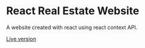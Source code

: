 <h1>React Real Estate Website</h1>
<p> A  website created with react using react context API.</p>
<p><a href="https://my-real-estate-website.netlify.com/">Live version</a></p>
